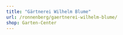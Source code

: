 ```yaml
---
title: "Gärtnerei Wilhelm Blume"
url: /ronnenberg/gaertnerei-wilhelm-blume/
shop: Garten-Center
---
```

